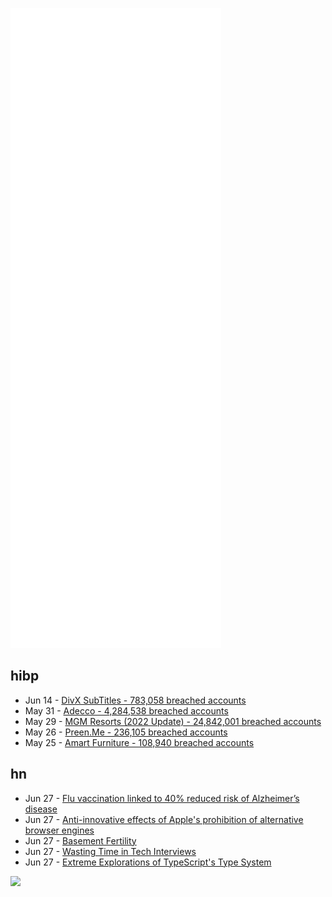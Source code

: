 ![Metrics](https://raw.githubusercontent.com/phixion/phixion/master/metrics.svg)

## hibp

<!--
for https://github.com/phixion/phixion/blob/main/.github/workflows/feeds.yml
-->
<!--START_SECTION:haveibeenpwnd-->
- Jun 14 - [DivX SubTitles - 783,058 breached accounts](https://haveibeenpwned.com/PwnedWebsites#DivXSubTitles)
- May 31 - [Adecco - 4,284,538 breached accounts](https://haveibeenpwned.com/PwnedWebsites#Adecco)
- May 29 - [MGM Resorts (2022 Update) - 24,842,001 breached accounts](https://haveibeenpwned.com/PwnedWebsites#MGM2022Update)
- May 26 - [Preen.Me - 236,105 breached accounts](https://haveibeenpwned.com/PwnedWebsites#PreenMe)
- May 25 - [Amart Furniture - 108,940 breached accounts](https://haveibeenpwned.com/PwnedWebsites#AmartFurniture)
<!--END_SECTION:haveibeenpwnd-->

## hn

<!--
for https://github.com/phixion/phixion/blob/main/.github/workflows/feeds.yml
-->
<!--START_SECTION:hn-->
- Jun 27 - [Flu vaccination linked to 40% reduced risk of Alzheimer’s disease](https://www.uth.edu/news/story/uthealth-houston-study-flu-vaccination-linked-to-40-reduced-risk-of-alzheimers-disease)
- Jun 27 - [Anti-innovative effects of Apple's prohibition of alternative browser engines](http://www.fosspatents.com/2022/06/anti-innovative-effects-of-apples.html)
- Jun 27 - [Basement Fertility](https://betonit.substack.com/p/basement-fertility)
- Jun 27 - [Wasting Time in Tech Interviews](https://www.benjamistan.tech/2022/06/26/wasting-time-in-tech-interviews.html)
- Jun 27 - [Extreme Explorations of TypeScript's Type System](https://www.learningtypescript.com/articles/extreme-explorations-of-typescripts-type-system)
<!--END_SECTION:hn-->

<!--
for https://yhype.me
-->
![](https://hit.yhype.me/github/profile?user_id=13013670)
